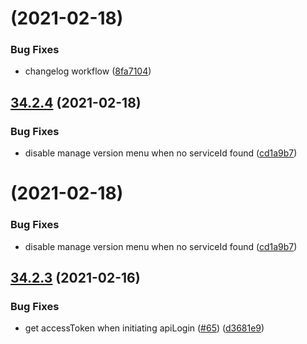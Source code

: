 #  (2021-02-18)


### Bug Fixes

* changelog workflow ([8fa7104](https://github.com/automationcloud/autopilot/commit/8fa7104f72500bffca4b64c3e316cf0cee5be6e5))



## [34.2.4](https://github.com/automationcloud/autopilot/compare/34.2.3...34.2.4) (2021-02-18)


### Bug Fixes

* disable manage version menu when no serviceId found ([cd1a9b7](https://github.com/automationcloud/autopilot/commit/cd1a9b7a8fa31a2a37d0b09f6f58176130ad0d61))



#  (2021-02-18)


### Bug Fixes

* disable manage version menu when no serviceId found ([cd1a9b7](https://github.com/automationcloud/autopilot/commit/cd1a9b7a8fa31a2a37d0b09f6f58176130ad0d61))



## [34.2.3](https://github.com/automationcloud/autopilot/compare/34.2.2...34.2.3) (2021-02-16)


### Bug Fixes

* get accessToken when initiating apiLogin ([#65](https://github.com/automationcloud/autopilot/issues/65)) ([d3681e9](https://github.com/automationcloud/autopilot/commit/d3681e9b870f7ef874dbe434c56b6e9b021c657d))

